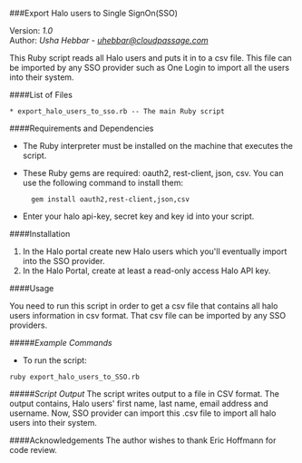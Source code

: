 ###Export Halo users to Single SignOn(SSO)

Version: *1.0*
<br />
Author: *Usha Hebbar* - *uhebbar@cloudpassage.com*

<!-- Below here write a high-level summary of what this tool does and why it is useful. A few sentences or so. NOTE: You may need to enter TWO returns to create a line break -->
This Ruby script reads all Halo users and puts it in to a csv file. This file can be imported by any SSO provider such as One Login to import all the users into their system. 


####List of Files
<!-- list below here all libraries, scripts, other files provided with this tool. 
Use asterisk-space at the beginning of a line to make a bullet item.  -->
```
* export_halo_users_to_sso.rb -- The main Ruby script
```
 


####Requirements and Dependencies
<!-- Leave the above heading as-is, and write below here the required packages, gems, libraries, other entities that this program needs to run.
Use asterisk-space if you want to make a bullet item.   -->
* The Ruby interpreter must be installed on the machine that executes the script.
* These Ruby gems are required: oauth2, rest-client, json, csv. You can use the following command to install them:

        gem install oauth2,rest-client,json,csv
* Enter your halo api-key, secret key and key id into your script.

####Installation 
<!-- Delete this heading if you put installation info into the "Usage" section) -->
<!--  Otherwise describe below here how to install. Use number-period-space at the beginning of a line to make a numbered step. --> 
1. In the Halo portal create new Halo users which you'll eventually import into the SSO provider.
1. In the Halo Portal, create at least a read-only access Halo API key.



####Usage
<!-- This should be your main section. Show a typical usage statement, syntax diagram, or step-by-step usage instructions.  -->
<!-- Indent code blocks and command-line examples 4 spaces -->
<!-- Better yet, enclose your code block in triple backticks (```) and specify its language -- see example ReadMe
<!-- Show output examples, if useful --> 
<!-- Create subsections if desired. Use 3 hashmarks and asterisks for subheadings, e.g., "###*Required Customizations*"  or "###*Sample Output*" or "###*Extending MyGitHubTool*" -->

You need to run this script in order to get a csv file that contains all halo users information in csv format. That csv file can be imported by any SSO providers.

#####*Example Commands*
* To run the script:

```
ruby export_halo_users_to_SSO.rb
```
#####*Script Output*
The script writes output to a file in CSV format. The output contains, Halo users' first name, last name, email address and username. Now, SSO provider can import this .csv file to import all halo users into their system.

####Acknowledgements
The author wishes to thank Eric Hoffmann for code review.  


